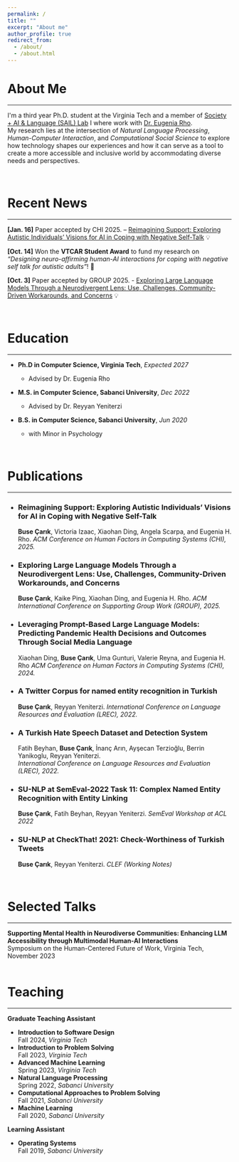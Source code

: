 ```yaml
---
permalink: /
title: ""
excerpt: "About me"
author_profile: true
redirect_from: 
  - /about/
  - /about.html
---
```


About Me
=====
---
I'm a third year Ph.D. student at the Virginia Tech and a member of [Society + AI & Language (SAIL) Lab](https://sail.cs.vt.edu/) I where work with [Dr. Eugenia Rho](https://eugeniarho.com/).  
My research lies at the intersection of *Natural Language Processing*, *Human-Computer Interaction*, and *Computational Social Science* to explore how technology shapes our experiences and how it can serve as a tool to create a more accessible and inclusive world by accommodating diverse needs and perspectives.

<br/>

Recent News 
======
---
**[Jan. 16]** Paper accepted by CHI 2025. – [Reimagining Support: Exploring Autistic Individuals’ Visions for AI in Coping with Negative Self-Talk]() 💡

**[Oct. 14]** Won the **VTCAR Student Award** to fund my research on *“Designing neuro-affirming human-AI interactions for coping with negative self talk for autistic adults”*! 🎉 

**[Oct. 3]** Paper accepted by GROUP 2025. - [Exploring Large Language Models Through a Neurodivergent Lens: Use, Challenges, Community-Driven Workarounds, and Concerns](https://doi.org/10.48550/arXiv.2410.03032) 💡



<br/>

Education 
======
---
* **Ph.D in Computer Science, Virginia Tech**, *Expected 2027*
  - Advised by Dr. Eugenia Rho

* **M.S. in Computer Science, Sabanci University**, *Dec 2022*
  - Advised by Dr. Reyyan Yeniterzi


* **B.S. in Computer Science, Sabanci University**, *Jun 2020*
  - with Minor in Psychology

<br/>



Publications
======
---
* ### Reimagining Support: Exploring Autistic Individuals’ Visions for AI in Coping with Negative Self-Talk
  **Buse Çarık**, Victoria Izaac, Xiaohan Ding, Angela Scarpa, and Eugenia H. Rho.
  *ACM Conference on Human Factors in Computing Systems (CHI), 2025.* &nbsp; [<i class="fa fa-file-pdf fa-lg" style="color: #000000;"></i>]()

* ### Exploring Large Language Models Through a Neurodivergent Lens: Use, Challenges, Community-Driven Workarounds, and Concerns
  **Buse Çarık**, Kaike Ping, Xiaohan Ding, and Eugenia H. Rho.
  *ACM International Conference on Supporting Group Work (GROUP), 2025.* &nbsp; [<i class="fa fa-file-pdf fa-lg" style="color: #000000;"></i>](https://doi.org/10.48550/arXiv.2410.03032)

* ### Leveraging Prompt-Based Large Language Models: Predicting Pandemic Health Decisions and Outcomes Through Social Media Language
  Xiaohan Ding, **Buse Çarık**, Uma Gunturi, Valerie Reyna, and Eugenia H. Rho
  *ACM Conference on Human Factors in Computing Systems (CHI), 2024.* &nbsp; [<i class="fa fa-file-pdf fa-lg" style="color: #000000;"></i>](https://dl.acm.org/doi/10.1145/3613904.3642117)

* ### A Twitter Corpus for named entity recognition in Turkish
  **Buse Çarık**, Reyyan Yeniterzi.
  *International Conference on Language Resources and Evaluation (LREC), 2022.* &nbsp;  [<i class="fa fa-file-pdf fa-lg" style="color: #000000;"></i>](https://aclanthology.org/2022.lrec-1.484/)

* ### A Turkish Hate Speech Dataset and Detection System
  Fatih Beyhan, **Buse Çarık**, İnanç Arın, Ayşecan Terzioğlu, Berrin Yanikoglu, Reyyan Yeniterzi.  
  *International Conference on Language Resources and Evaluation (LREC), 2022.* &nbsp;  [<i class="fa fa-file-pdf fa-lg" style="color: #000000;"></i>](https://aclanthology.org/2022.lrec-1.443/)

* ### SU-NLP at SemEval-2022 Task 11: Complex Named Entity Recognition with Entity Linking
  **Buse Çarık**, Fatih Beyhan, Reyyan Yeniterzi.
  *SemEval Workshop at ACL 2022* &nbsp; [<i class="fa fa-file-pdf fa-lg" style="color: #000000;"></i>](https://aclanthology.org/2022.semeval-1.227/)

* ### SU-NLP at CheckThat! 2021: Check-Worthiness of Turkish Tweets
  **Buse Çarık**, Reyyan Yeniterzi.
  *CLEF (Working Notes)* &nbsp;  [<i class="fa fa-file-pdf fa-lg" style="color: #000000;"></i>](https://ceur-ws.org/Vol-2936/paper-37.pdf)

<br/>

Selected Talks
======
---
<div>
  <strong>Supporting Mental Health in Neurodiverse Communities: Enhancing LLM Accessibility through Multimodal Human-AI Interactions</strong>
  <br/>
  <span>Symposium on the Human-Centered Future of Work, Virginia Tech, November 2023</span>
</div>
<br/>


Teaching
======
---
**Graduate Teaching Assistant**  
- **Introduction to Software Design**  
  Fall 2024, *Virginia Tech*  
- **Introduction to Problem Solving**  
  Fall 2023, *Virginia Tech*  
- **Advanced Machine Learning**  
  Spring 2023, *Virginia Tech*  
- **Natural Language Processing**  
  Spring 2022, *Sabanci University*  
- **Computational Approaches to Problem Solving**  
  Fall 2021, *Sabanci University*  
- **Machine Learning**  
  Fall 2020, *Sabanci University*  



**Learning Assistant**  
- **Operating Systems**  
  Fall 2019, *Sabanci University*  
